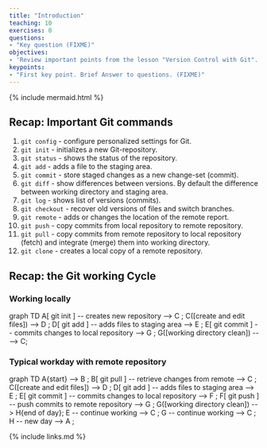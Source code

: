 ```yaml
---
title: "Introduction"
teaching: 10
exercises: 0
questions:
- "Key question (FIXME)"
objectives:
- 'Review important points from the lesson "Version Control with Git".'
keypoints:
- "First key point. Brief Answer to questions. (FIXME)"
---
```

{% include mermaid.html %}

## Recap: Important Git commands

1. `git config` - configure personalized settings for Git.
1. `git init`   - initializes a new Git-repository.
1. `git status` - shows the status of the repository.
1. `git add`    - adds a file to the staging area.
1. `git commit` - store staged changes as a new change-set (commit).
1. `git diff`   - show differences between versions. By default the difference 
                  between working directory and staging area.
1. `git log`    - shows list of versions (commits).
1. `git checkout` - recover old versions of files and switch branches.
1. `git remote` - adds or changes the location of the remote report.
1. `git push`   - copy commits from local repository to remote repository.
1. `git pull`   - copy commits from remote repository to local repository (fetch)
                  and integrate (merge) them into working directory.
1. `git clone`  - creates a local copy of a remote repository.

## Recap: the Git working Cycle

### Working locally
<div class="mermaid">
graph TD
  A[ git init ] -- creates new repository -->  C ;
  C([create and edit files]) --> D ;
  D[ git add ]  -- adds files to staging area --> E ;
  E[ git commit ] -- commits changes to local repository --> G ;
  G([working directory clean]) ----> C;
</div>

### Typical workday with remote repository

<div class="mermaid">
graph TD
  A{start} --> B ;
  B[ git pull ] -- retrieve changes from remote --> C ;
  C([create and edit files]) --> D ;
  D[ git add ]  -- adds files to staging area --> E ;
  E[ git commit ] -- commits changes to local repository --> F ;
  F[ git push ] -- push commits to remote repository --> G ;
  G([working directory clean]) --> H{end of day}; 
  E -- continue working --> C ;
  G -- continue working --> C ;
  H -- new day --> A ;
</div>

{% include links.md %}
